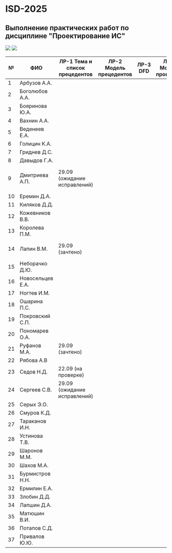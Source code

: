 # ISD-2025
## Выполнение практических работ по дисциплине "Проектирование ИС"

<img src="https://img.shields.io/github/commit-activity/m/unn-iasr/ISD-2025?color=lime&style=for-the-badge">
<img src="https://img.shields.io/github/last-commit/unn-iasr/ISD-2025?color=darkgreen&style=for-the-badge">

|№ |  ФИО | ЛР-1 Тема и список прецедентов | ЛР-2 Модель прецедентов | ЛР-3 DFD | ЛР-4 Модель процессов | ЛР-5 Модели данных | ЛР-6 Техническое задание | Тема КР | Утверждена | Имя файла | 1 версия | Текущая версия | Статус | Оценка | 
| -- | ------ |  ----- |  ----- |  ----- |  ----- |  ----- |  ----- |  ----- |  ----- |  ----- |  ----- |  ----- |  ----- |  ----- | 
| 1 | Арбузов А.А. |      |      |      |      |      |      |  |  | КР-АрбузовАА.pdf |  |  | Нет инф. | 0 | 
| 2 | Боголюбов А.А. |      |      |      |      |      |      |  |  | КР-БоголюбовАА.pdf |  |  | Нет инф. | 0 | 
| 3 | Бояринова Ю.А. |      |      |      |      |      |      |  |  | КР-БояриноваЮА.pdf |  |  | Нет инф. | 0 | 
| 4 | Вахнин А.А. |      |      |      |      |      |      |  |  | КР-ВахнинАА.pdf |  |  | Нет инф. | 0 | 
| 5 | Веденеев Е.А. |      |      |      |      |      |      |  |  | КР-ВеденеевЕА.pdf |  |  | Нет инф. | 0 | 
| 6 | Голицин К.А. |      |      |      |      |      |      |  |  | КР-ГолицинКА.pdf |  |  | Нет инф. | 0 | 
| 7 | Гриднев Д.С. |      |      |      |      |      |      |  |  | КР-ГридневДС.pdf |  |  | Нет инф. | 0 | 
| 8 | Давыдов Г.А. |      |      |      |      |      |      |  |  | КР-ДавыдовГА.pdf |  |  | Нет инф. | 0 | 
| 9 | Дмитриева А.П. | 29.09 (ожидание исправлений)  |      |      |      |      |      | Онлайн обучение веб-дизайну | 29.09 | КР-ДмитриеваАП.pdf |  |  | тема утверждена | 0 | 
| 10 | Еремин Д.А. |      |      |      |      |      |      |  |  | КР-ЕреминДА.pdf |  |  | Нет инф. | 0 | 
| 11 | Киляков Д.Д. |      |      |      |      |      |      |  |  | КР-КиляковДД.pdf |  |  | Нет инф. | 0 | 
| 12 | Кожевников В.В. |      |      |      |      |      |      |  |  | КР-КожевниковВВ.pdf |  |  | Нет инф. | 0 | 
| 13 | Королева П.М. |      |      |      |      |      |      |  |  | КР-КоролеваПМ.pdf |  |  | Нет инф. | 0 | 
| 14 | Лапин В.М. | 29.09 (зачтено)  |      |      |      |      |      | ИС лыжной базы | 29.09 | КР-ЛапинВМ.pdf |  |  | тема утверждена | 0 | 
| 15 | Неборачко Д.Ю. |      |      |      |      |      |      |  |  | КР-НеборачкоДЮ.pdf |  |  | Нет инф. | 0 | 
| 16 | Новосельцев Е.А. |      |      |      |      |      |      |  |  | КР-НовосельцевЕА.pdf |  |  | Нет инф. | 0 | 
| 17 | Ногтев И.М. |      |      |      |      |      |      |  |  | КР-НогтевИМ.pdf |  |  | Нет инф. | 0 | 
| 18 | Ошарина П.С. |      |      |      |      |      |      |  |  | КР-ОшаринаПС.pdf |  |  | Нет инф. | 0 | 
| 19 | Покровский С.П. |      |      |      |      |      |      |  |  | КР-ПокровскийСП.pdf |  |  | Нет инф. | 0 | 
| 20 | Пономарев О.А. |      |      |      |      |      |      |  |  | КР-ПономаревОА.pdf |  |  | Нет инф. | 0 | 
| 21 | Руфанов М.А. | 29.09 (зачтено)  |      |      |      |      |      | Свадебный фотограф | 29.09 | КР-РуфановМА.pdf |  |  | тема утверждена | 0 | 
| 22 | Рябова А.В |      |      |      |      |      |      |  |  | КР-РябоваАВ.pdf |  |  | Нет инф. | 0 | 
| 23 | Седов Н.Д. | 22.09 (на проверке)  |      |      |      |      |      |  |  | КР-СедовНД.pdf |  |  | Нет инф. | 0 | 
| 24 | Сергеев С.В. | 29.09 (ожидание исправлений)  |      |      |      |      |      |  |  | КР-СергеевСВ.pdf |  |  | Нет инф. | 0 | 
| 25 | Серых Э.О. |      |      |      |      |      |      |  |  | КР-СерыхЭО.pdf |  |  | Нет инф. | 0 | 
| 26 | Смуров К.Д. |      |      |      |      |      |      |  |  | КР-СмуровКД.pdf |  |  | Нет инф. | 0 | 
| 27 | Тараканов И.Н. |      |      |      |      |      |      |  |  | КР-ТаракановИН.pdf |  |  | Нет инф. | 0 | 
| 28 | Устинова Т.В. |      |      |      |      |      |      |  |  | КР-УстиноваТВ.pdf |  |  | Нет инф. | 0 | 
| 29 | Шаронов М.М. |      |      |      |      |      |      |  |  | КР-ШароновММ.pdf |  |  | Нет инф. | 0 | 
| 30 | Шахов М.А. |      |      |      |      |      |      |  |  | КР-ШаховМА.pdf |  |  | Нет инф. | 0 | 
| 31 | Бурмистров Н.Н. |      |      |      |      |      |      |  |  | КР-БурмистровНН.pdf |  |  | Нет инф. | 0 | 
| 32 | Ермилин Е.А. |      |      |      |      |      |      |  |  | КР-ЕрмилинЕА.pdf |  |  | Нет инф. | 0 | 
| 33 | Злобин Д.Д. |      |      |      |      |      |      |  |  | КР-ЗлобинДД.pdf |  |  | Нет инф. | 0 | 
| 34 | Лапшин Д.А. |      |      |      |      |      |      |  |  | КР-ЛапшинДА.pdf |  |  | Нет инф. | 0 | 
| 35 | Матюшин В.И. |      |      |      |      |      |      |  |  | КР-МатюшинВИ.pdf |  |  | Нет инф. | 0 | 
| 36 | Потапов С.Д. |      |      |      |      |      |      |  |  | КР-ПотаповСД.pdf |  |  | Нет инф. | 0 | 
| 37 | Привалов Ю.Ю. |      |      |      |      |      |      |  |  | КР-ПриваловЮЮ.pdf |  |  | Нет инф. | 0 | 

